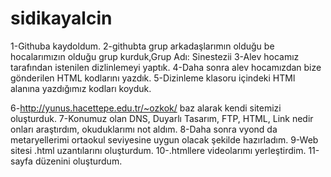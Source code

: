 # sidikayalcin
1-Githuba kaydoldum.
2-githubta grup arkadaşlarımın olduğu be hocalarımızın olduğu grup kurduk,Grup Adı: Sinestezii
3-Alev hocamız tarafından istenilen dizlinlemeyi yaptık.
4-Daha sonra alev hocamızdan bize gönderilen HTML kodlarını yazdık.
5-Dizinleme klasoru içindeki HTMl alanına yazdığımız kodları koyduk. 


6-http://yunus.hacettepe.edu.tr/~ozkok/ baz alarak kendi sitemizi oluşturduk.
7-Konumuz olan DNS, Duyarlı Tasarım, FTP, HTML, Link nedir onları araştırdım, okuduklarımı not aldım.
8-Daha sonra vyond da metaryellerimi ortaokul seviyesine uygun olacak şekilde hazırladım.
9-Web sitesi .html uzantılarını oluşturdum.
10-.htmllere videolarımı yerleştirdim.
11-sayfa düzenini oluşturdum.
